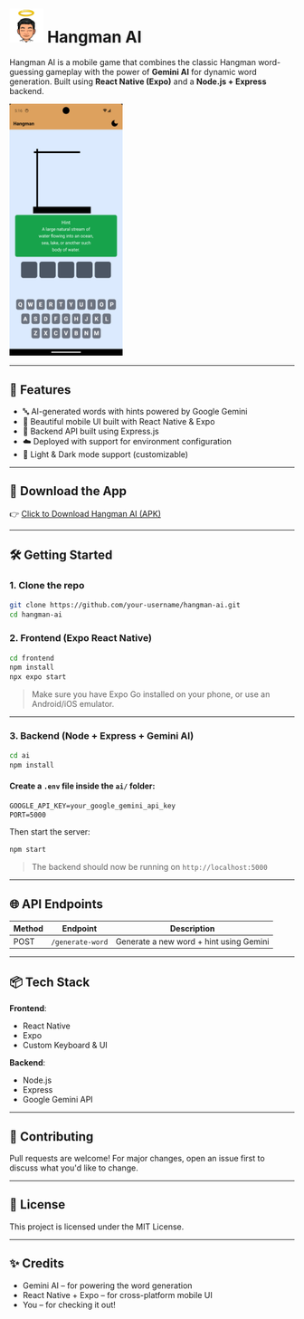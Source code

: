 # <img src="assets/smile.png" width="60" height="60" /> Hangman AI

Hangman AI is a mobile game that combines the classic Hangman word-guessing gameplay with the power of **Gemini AI** for dynamic word generation. Built using **React Native (Expo)** and a **Node.js + Express** backend.

<img src="assets/screenshot.png" alt="Hangman AI" width="200"/>

---

## 🚀 Features

- 🔤 AI-generated words with hints powered by Google Gemini
- 📱 Beautiful mobile UI built with React Native & Expo
- 🔗 Backend API built using Express.js
- ☁️ Deployed with support for environment configuration
- 🌙 Light & Dark mode support (customizable)

---

## 📲 Download the App

👉 [Click to Download Hangman AI (APK)](https://expo.dev/artifacts/eas/pRZijjM86884K5pqutW2Ra.apk)

---

## 🛠️ Getting Started

### 1. Clone the repo

```bash
git clone https://github.com/your-username/hangman-ai.git
cd hangman-ai
```

### 2. Frontend (Expo React Native)

```bash
cd frontend
npm install
npx expo start
```

> Make sure you have Expo Go installed on your phone, or use an Android/iOS emulator.

---

### 3. Backend (Node + Express + Gemini AI)

```bash
cd ai
npm install
```

#### Create a `.env` file inside the `ai/` folder:

```env
GOOGLE_API_KEY=your_google_gemini_api_key
PORT=5000
```

Then start the server:

```bash
npm start
```

> The backend should now be running on `http://localhost:5000`

---

## 🌐 API Endpoints

| Method | Endpoint         | Description                             |
| ------ | ---------------- | --------------------------------------- |
| POST   | `/generate-word` | Generate a new word + hint using Gemini |

---

## 📦 Tech Stack

**Frontend**:

- React Native
- Expo
- Custom Keyboard & UI

**Backend**:

- Node.js
- Express
- Google Gemini API

---

## 🤝 Contributing

Pull requests are welcome! For major changes, open an issue first to discuss what you'd like to change.

---

## 📄 License

This project is licensed under the MIT License.

---

## ✨ Credits

- Gemini AI – for powering the word generation
- React Native + Expo – for cross-platform mobile UI
- You – for checking it out!
